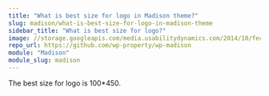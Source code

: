 ```yaml
---
title: "What is best size for logo in Madison theme?"
slug: madison/what-is-best-size-for-logo-in-madison-theme
sidebar_title: "What is best size for logo?"
image: //storage.googleapis.com/media.usabilitydynamics.com/2014/10/fecdb66f-wpproperty-theme-madison-icon-300x300.png
repo_url: https://github.com/wp-property/wp-madison
module: "Madison"
module_slug: madison
---
```


The best size for logo is 100*450. 
